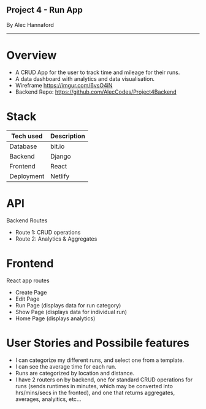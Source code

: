 ## Project 4 - Run App
By Alec Hannaford

------

# Overview
- A CRUD App for the user to track time and mileage for their runs.
- A data dashboard with analytics and data visualisation.
- Wireframe https://imgur.com/6vsO4iN
- Backend Repo: https://github.com/AlecCodes/Project4Backend


# Stack
|   Tech used    | Description |
| ----------- | ----------- |
| Database   | bit.io        |
| Backend      |   Django     |
| Frontend   | React        |
| Deployment   | Netlify        |

# API
Backend Routes
- Route 1: CRUD operations
- Route 2: Analytics & Aggregates

# Frontend

React app routes
- Create Page
- Edit Page
- Run Page (displays data for run category)
- Show Page (displays data for individual run)
- Home Page (displays analytics)

# User Stories and Possibile features
- I can categorize my different runs, and select one from a template.
- I can see the average time for each run.
- Runs are categorized by location and distance.
- I have 2 routers on by backend, one for standard CRUD operations for runs (sends runtimes in minutes, which may be converted into hrs/mins/secs in the fronted), and one that returns aggregates, averages, analyitics, etc... 